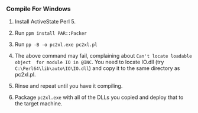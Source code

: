 ### Compile For Windows

1. Install ActiveState Perl 5.

2. Run `ppm install PAR::Packer`

3. Run `pp -B -o pc2xl.exe pc2xl.pl`

4. The above command may fail, complaining about `Can't locate loadable object 
   for module IO in @INC`. You need to locate IO.dll (try
   `C:\Perl64\lib\auto\IO\IO.dll`) and copy it to the same directory as 
   pc2xl.pl.

5. Rinse and repeat until you have it compiling.

6. Package `pc2xl.exe` with all of the DLLs you copied and deploy that to the
   target machine.
